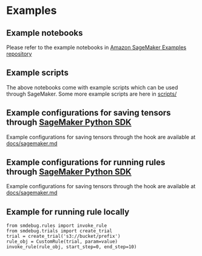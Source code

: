 # Examples
## Example notebooks
Please refer to the example notebooks in [Amazon SageMaker Examples repository](https://github.com/awslabs/amazon-sagemaker-examples/tree/master/sagemaker-debugger)

## Example scripts
The above notebooks come with example scripts which can be used through SageMaker. Some more example scripts are here in [scripts/](scripts/)

## Example configurations for saving tensors through [SageMaker Python SDK](https://github.com/aws/sagemaker-python-sdk)
Example configurations for saving tensors through the hook are available at [docs/sagemaker.md](../docs/sagemaker.md)

## Example configurations for running rules through [SageMaker Python SDK](https://github.com/aws/sagemaker-python-sdk)
Example configurations for saving tensors through the hook are available at [docs/sagemaker.md](../docs/sagemaker.md)

## Example for running rule locally

```
from smdebug.rules import invoke_rule
from smdebug.trials import create_trial
trial = create_trial('s3://bucket/prefix')
rule_obj = CustomRule(trial, param=value)
invoke_rule(rule_obj, start_step=0, end_step=10)
```
